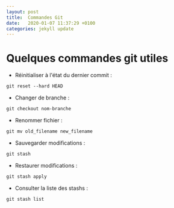 ```yaml
---
layout: post
title:  Commandes Git
date:   2020-01-07 11:37:29 +0100
categories: jekyll update
---
```


# Quelques commandes git utiles 

- Réinitialiser à l'état du dernier commit : 
```html
git reset --hard HEAD 
```

- Changer de branche : 
```html
git checkout nom-branche
```
- Renommer fichier : 
```html
git mv old_filename new_filename
```

- Sauvegarder modifications : 
```html
git stash
```

- Restaurer modifications : 
```html
git stash apply
```

- Consulter la liste des stashs : 
```html
git stash list
```